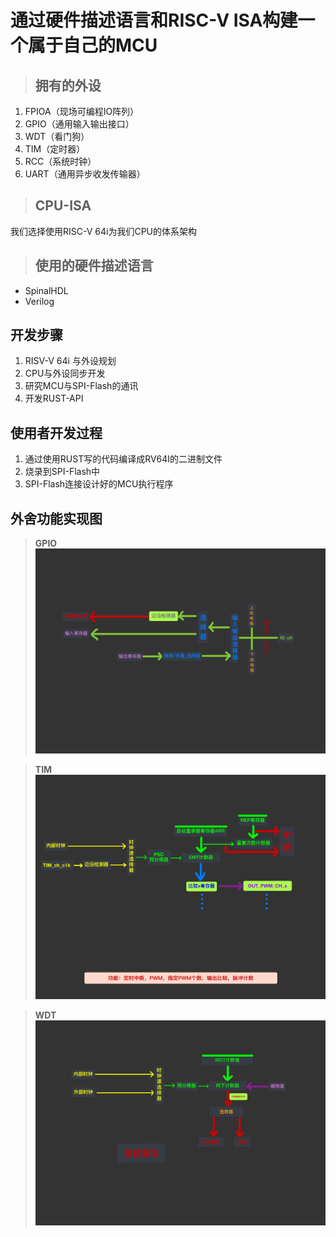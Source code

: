 # 通过硬件描述语言和RISC-V ISA构建一个属于自己的MCU

> ## 拥有的外设
1. FPIOA（现场可编程IO阵列）
2. GPIO（通用输入输出接口）
3. WDT（看门狗）
4. TIM（定时器）
5. RCC（系统时钟）
6. UART（通用异步收发传输器）

> ## CPU-ISA
我们选择使用RISC-V 64i为我们CPU的体系架构

> ## 使用的硬件描述语言
- SpinalHDL
- Verilog

## 开发步骤
1. RISV-V 64i 与外设规划
2. CPU与外设同步开发
3. 研究MCU与SPI-Flash的通讯
4. 开发RUST-API

## 使用者开发过程
1. 通过使用RUST写的代码编译成RV64I的二进制文件
2. 烧录到SPI-Flash中
3. SPI-Flash连接设计好的MCU执行程序




## 外舍功能实现图
> **GPIO**
![GPIO](./Photo/IMG_0312(20230424-160430).JPG)

> **TIM**
![TIM](./Photo/IMG_0311(20230424-160415).JPG)

> **WDT**
![WDT](./Photo/IMG_0313(20230424-160446).JPG)
